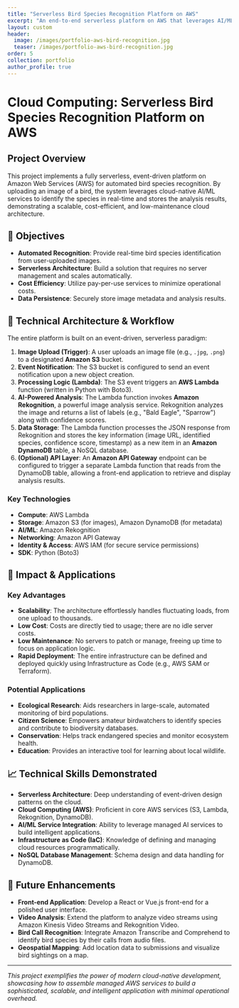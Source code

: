 ```yaml
---
title: "Serverless Bird Species Recognition Platform on AWS"
excerpt: "An end-to-end serverless platform on AWS that leverages AI/ML services for real-time bird species identification from images."
layout: custom
header:
  image: /images/portfolio-aws-bird-recognition.jpg
  teaser: /images/portfolio-aws-bird-recognition.jpg
order: 5
collection: portfolio
author_profile: true
---
```


# Cloud Computing: Serverless Bird Species Recognition Platform on AWS

## Project Overview

This project implements a fully serverless, event-driven platform on Amazon Web Services (AWS) for automated bird species recognition. By uploading an image of a bird, the system leverages cloud-native AI/ML services to identify the species in real-time and stores the analysis results, demonstrating a scalable, cost-efficient, and low-maintenance cloud architecture.

## 🎯 Objectives

- **Automated Recognition**: Provide real-time bird species identification from user-uploaded images.
- **Serverless Architecture**: Build a solution that requires no server management and scales automatically.
- **Cost Efficiency**: Utilize pay-per-use services to minimize operational costs.
- **Data Persistence**: Securely store image metadata and analysis results.

## 🔧 Technical Architecture & Workflow

The entire platform is built on an event-driven, serverless paradigm:

1.  **Image Upload (Trigger)**: A user uploads an image file (e.g., `.jpg`, `.png`) to a designated **Amazon S3** bucket.
2.  **Event Notification**: The S3 bucket is configured to send an event notification upon a new object creation.
3.  **Processing Logic (Lambda)**: The S3 event triggers an **AWS Lambda** function (written in Python with Boto3).
4.  **AI-Powered Analysis**: The Lambda function invokes **Amazon Rekognition**, a powerful image analysis service. Rekognition analyzes the image and returns a list of labels (e.g., "Bald Eagle", "Sparrow") along with confidence scores.
5.  **Data Storage**: The Lambda function processes the JSON response from Rekognition and stores the key information (image URL, identified species, confidence score, timestamp) as a new item in an **Amazon DynamoDB** table, a NoSQL database.
6.  **(Optional) API Layer**: An **Amazon API Gateway** endpoint can be configured to trigger a separate Lambda function that reads from the DynamoDB table, allowing a front-end application to retrieve and display analysis results.

### Key Technologies
- **Compute**: AWS Lambda
- **Storage**: Amazon S3 (for images), Amazon DynamoDB (for metadata)
- **AI/ML**: Amazon Rekognition
- **Networking**: Amazon API Gateway
- **Identity & Access**: AWS IAM (for secure service permissions)
- **SDK**: Python (Boto3)

## 🚀 Impact & Applications

### Key Advantages
- **Scalability**: The architecture effortlessly handles fluctuating loads, from one upload to thousands.
- **Low Cost**: Costs are directly tied to usage; there are no idle server costs.
- **Low Maintenance**: No servers to patch or manage, freeing up time to focus on application logic.
- **Rapid Deployment**: The entire infrastructure can be defined and deployed quickly using Infrastructure as Code (e.g., AWS SAM or Terraform).

### Potential Applications
- **Ecological Research**: Aids researchers in large-scale, automated monitoring of bird populations.
- **Citizen Science**: Empowers amateur birdwatchers to identify species and contribute to biodiversity databases.
- **Conservation**: Helps track endangered species and monitor ecosystem health.
- **Education**: Provides an interactive tool for learning about local wildlife.

## 📈 Technical Skills Demonstrated

- **Serverless Architecture**: Deep understanding of event-driven design patterns on the cloud.
- **Cloud Computing (AWS)**: Proficient in core AWS services (S3, Lambda, Rekognition, DynamoDB).
- **AI/ML Service Integration**: Ability to leverage managed AI services to build intelligent applications.
- **Infrastructure as Code (IaC)**: Knowledge of defining and managing cloud resources programmatically.
- **NoSQL Database Management**: Schema design and data handling for DynamoDB.

## 🔮 Future Enhancements

- **Front-end Application**: Develop a React or Vue.js front-end for a polished user interface.
- **Video Analysis**: Extend the platform to analyze video streams using Amazon Kinesis Video Streams and Rekognition Video.
- **Bird Call Recognition**: Integrate Amazon Transcribe and Comprehend to identify bird species by their calls from audio files.
- **Geospatial Mapping**: Add location data to submissions and visualize bird sightings on a map.

---

*This project exemplifies the power of modern cloud-native development, showcasing how to assemble managed AWS services to build a sophisticated, scalable, and intelligent application with minimal operational overhead.* 